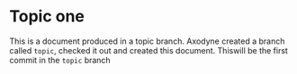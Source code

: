 # Topic one

This is a document produced in a topic branch. Axodyne created a branch called ```topic```, checked it out and created this document. Thiswill be the first commit in the ```topic``` branch

